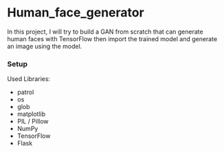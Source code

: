 # Human_face_generator
In this project, I will try to build a GAN from scratch that can generate human faces with TensorFlow then import the trained model and generate an image using the model.
### Setup
Used Libraries:
-  patrol
- os
- glob
- matplotlib
- PIL / Pillow
- NumPy
- TensorFlow
- Flask
